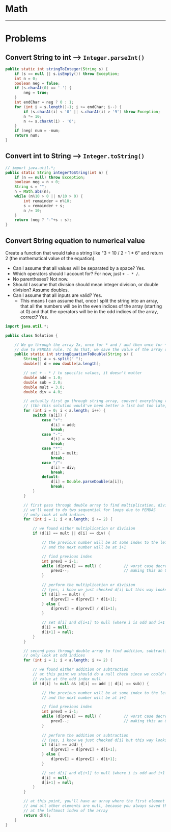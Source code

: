 # Math

-----

# Problems

## Convert String to int --> `Integer.parseInt()`
```java
public static int stringToInteger(String s) {
	if (s == null || s.isEmpty()) throw Exception;
	int n = 0;
	boolean neg = false;
	if (s.charAt(0) == '-') {
		neg = true;
	}
	int endChar = neg ? 0 : 1;
	for (int i = s.length()-1; i >= endChar; i--) {
		if (s.charAt(i) < '0' || s.charAt(i) > '9') throw Exception;
		n *= 10;
		n += s.charAt(i) - '0';
	}
	if (neg) num = -num;
	return num;
}
```

## Convert int to String --> `Integer.toString()`
```java
// import java.util.*;
public static String integerToString(int n) {
	if (n == null) throw Exception;
	boolean neg = n < 0;
	String s = "";
	n = Math.abs(n);
	while (n%10 > 0 || n/10 > 0) {
		int remainder = n%10;
		s = remainder + s;
		n /= 10;
	}
	return (neg ? "-"+s : s);
}
```

## Convert String equation to numerical value
Create a function that would take a string like "3 + 10 / 2 - 1 * 6" and return 2 (the mathematical value of the equation).

- Can I assume that all values will be separated by a space? Yes.
- Which operators should I account for? For now, just `+ - * /`.
- No parentheses? Not now.
- Should I assume that division should mean integer division, or double division? Assume doubles.
- Can I assume that all inputs are valid? Yes.
  - This means I can assume that, once I split the string into an array, that all the numbers will be in the even indices of the array (starting at 0) and that the operators will be in the odd indices of the array, correct? Yes.

```java
import java.util.*;

public class Solution {

	// We go through the array 2x, once for * and / and then once for + and -
	// due to PEMDAS rule. To do that, we save the value of the array once.
	public static int stringEquationToDouble(String s) {
		String[] a = s.split(" ");
		double[] d = new double[a.length];

		// set + - * / to specific values, it doesn't matter
		double add = 1.0;
		double sub = 2.0;
		double mult = 3.0;
		double div = 4.0;

		// actually first go through string array, convert everything to a double
		// (tbh this solution would've been better a list but too late, it's O(n^2) now)
		for (int i = 0; i < a.length; i++) {
			switch (a[i]) {
				case "+":
					d[i] = add;
					break;
				case "-":
					d[i] = sub;
					break;
				case "*":
					d[i] = mult;
					break;
				case "/":
					d[i] = div;
					break;
				default:
					d[i] = Double.parseDouble(a[i]);
					break;
			}
		}

		// first pass through double array to find multiplication, division
		// we'll need to do two sequential for loops due to PEMDAS
		// only look at odd indices
		for (int i = 1; i < a.length; i += 2) {

			// we found either multiplication or division
			if (d[i] == mult || d[i] == div) {

				// the previous number will be at some index to the left
				// and the next number will be at i+1

				// find previous index 
				int prevI = i-1;
				while (d[prevI] == null) {			// worst case decrement n iterations
					prevI--;						// making this an O(n^2) solution
				}
				
				// perform the multiplication or division
				// (yes, i know we just checked d[i] but this way looks cleaner)
				if (d[i] == mult) {
					d[prevI] = d[prevI] * d[i+1];
				} else {
					d[prevI] = d[prevI] / d[i+1];
				}

				// set d[i] and d[i+1] to null (where i is odd and i+1 is even)
				d[i] = null;
				d[i+1] = null;
			}
		}

		// second pass through double array to find addition, subtraction
		// only look at odd indices
		for (int i = 1; i < a.length; i += 2) {

			// we found either addition or subtraction
			// at this point we should do a null check since we could've made the
			// value at the odd index null
			if (d[i] != null && (d[i] == add || d[i] == sub)) {

				// the previous number will be at some index to the left
				// and the next number will be at i+1

				// find previous index 
				int prevI = i-1;
				while (d[prevI] == null) {			// worst case decrement n iterations
					prevI--;						// making this an O(n^2) solution
				}
				
				// perform the addition or subtraction
				// (yes, i know we just checked d[i] but this way looks cleaner)
				if (d[i] == add) {
					d[prevI] = d[prevI] + d[i+1];
				} else {
					d[prevI] = d[prevI] - d[i+1];
				}

				// set d[i] and d[i+1] to null (where i is odd and i+1 is even)
				d[i] = null;
				d[i+1] = null;
			}
		}

		// at this point, you'll have an array where the first element is a double
		// and all other elements are null, because you always saved the results
		// at the leftmost index of the array
		return d[0];
	}
}
```
